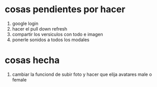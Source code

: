 
# cosas pendientes por hacer 

1. google login
2. hacer el pull down refresh
4. compartir los versiculos con todo e imagen
5. ponerle sonidos a todos los modales 


# cosas hecha 

1. cambiar la funciond de subir foto y hacer que elija avatares male o female